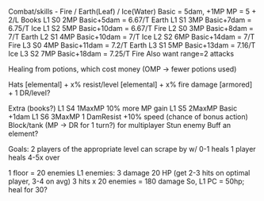Combat/skills - Fire / Earth(Leaf) / Ice(Water)
Basic = 5dam, +1MP
MP = 5 + 2/L
Books
L1 S0 2MP Basic+5dam = 6.67/T Earth
L1 S1 3MP Basic+7dam = 6.75/T Ice
L1 S2 5MP Basic+10dam = 6.67/T Fire
L2 S0 3MP Basic+8dam = 7/T Earth
L2 S1 4MP Basic+10dam = 7/T Ice
L2 S2 6MP Basic+14dam = 7/T Fire
L3 S0 4MP Basic+11dam = 7.2/T Earth
L3 S1 5MP Basic+13dam = 7.16/T Ice
L3 S2 7MP Basic+18dam = 7.25/T Fire
Also want range=2 attacks

Healing from potions, which cost money (OMP -> fewer potions used)

Hats
[elemental] + x% resist/level
[elemental] + x% fire damage
[armored] + 1 DR/level?

Extra (books?)
L1 S4 1MaxMP 10% more MP gain
L1 S5 2MaxMP Basic +1dam
L1 S6 3MaxMP 1 DamResist
+10% speed (chance of bonus action)
Block/tank (MP -> DR for 1 turn?) for multiplayer
Stun enemy
Buff an element?


Goals:
  2 players of the appropriate level can scrape by w/ 0-1 heals
  1 player heals 4-5x over

1 floor = 20 enemies
L1 enemies:
  3 damage
  20 HP (get 2-3 hits on optimal player, 3-4 on avg)
3 hits x 20 enemies = 180 damage
  So, L1 PC = 50hp; heal for 30?
